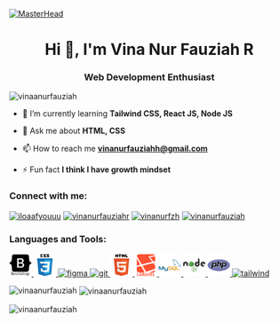 [![MasterHead](https://gifs.eco.br/wp-content/uploads/2022/06/gifs-de-anime-lofi-9.gif)](https://gifs.eco.br/wp-content/uploads/2022/06/gifs-de-anime-lofi-9.gif)
<h1 align="center">Hi 👋, I'm Vina Nur Fauziah R</h1>
<h3 align="center">Web Development Enthusiast</h3>
<!-- <p align="left">
  <img src="https://images-wixmp-ed30a86b8c4ca887773594c2.wixmp.com/f/70834e96-067e-42b9-8c26-8fe104d3fbaa/ddqfoeh-9331d13b-c37b-44ab-8281-d185a50e9b5e.gif?token=eyJ0eXAiOiJKV1QiLCJhbGciOiJIUzI1NiJ9.eyJzdWIiOiJ1cm46YXBwOjdlMGQxODg5ODIyNjQzNzNhNWYwZDQxNWVhMGQyNmUwIiwiaXNzIjoidXJuOmFwcDo3ZTBkMTg4OTgyMjY0MzczYTVmMGQ0MTVlYTBkMjZlMCIsIm9iaiI6W1t7InBhdGgiOiJcL2ZcLzcwODM0ZTk2LTA2N2UtNDJiOS04YzI2LThmZTEwNGQzZmJhYVwvZGRxZm9laC05MzMxZDEzYi1jMzdiLTQ0YWItODI4MS1kMTg1YTUwZTliNWUuZ2lmIn1dXSwiYXVkIjpbInVybjpzZXJ2aWNlOmZpbGUuZG93bmxvYWQiXX0.xAbPft5YAcLPOtEqmXjfBzxyKr0YREJgeO9WSnnQbeU" alt="Your alt text" width="400" align="right">
</p>
 -->
<p align="left"> <img src="https://komarev.com/ghpvc/?username=vinaanurfauziah&label=Profile%20views&color=0e75b6&style=flat" alt="vinaanurfauziah" /> </p>

- 🌱 I’m currently learning **Tailwind CSS, React JS, Node JS**

- 💬 Ask me about **HTML, CSS**

- 📫 How to reach me **vinanurfauziahh@gmail.com**

- ⚡ Fun fact **I think I have growth mindset**

<h3 align="left">Connect with me:</h3>
<p align="left">
<a href="https://twitter.com/iloaafyouuu" target="blank"><img align="center" src="https://raw.githubusercontent.com/rahuldkjain/github-profile-readme-generator/master/src/images/icons/Social/twitter.svg" alt="iloaafyouuu" height="30" width="40" /></a>
<a href="https://linkedin.com/in/vinanurfauziahr" target="blank"><img align="center" src="https://raw.githubusercontent.com/rahuldkjain/github-profile-readme-generator/master/src/images/icons/Social/linked-in-alt.svg" alt="vinanurfauziahr" height="30" width="40" /></a>
<a href="https://instagram.com/vinanurfzh" target="blank"><img align="center" src="https://raw.githubusercontent.com/rahuldkjain/github-profile-readme-generator/master/src/images/icons/Social/instagram.svg" alt="vinanurfzh" height="30" width="40" /></a>
<a href="https://dribbble.com/vinanurfauziah" target="blank"><img align="center" src="https://raw.githubusercontent.com/rahuldkjain/github-profile-readme-generator/master/src/images/icons/Social/dribbble.svg" alt="vinanurfauziah" height="30" width="40" /></a>
</p>

<h3 align="left">Languages and Tools:</h3>
<p align="left"> <a href="https://getbootstrap.com" target="_blank" rel="noreferrer"> <img src="https://raw.githubusercontent.com/devicons/devicon/master/icons/bootstrap/bootstrap-plain-wordmark.svg" alt="bootstrap" width="40" height="40"/> </a> <a href="https://www.w3schools.com/css/" target="_blank" rel="noreferrer"> <img src="https://raw.githubusercontent.com/devicons/devicon/master/icons/css3/css3-original-wordmark.svg" alt="css3" width="40" height="40"/> </a> <a href="https://www.figma.com/" target="_blank" rel="noreferrer"> <img src="https://www.vectorlogo.zone/logos/figma/figma-icon.svg" alt="figma" width="40" height="40"/> </a> <a href="https://git-scm.com/" target="_blank" rel="noreferrer"> <img src="https://www.vectorlogo.zone/logos/git-scm/git-scm-icon.svg" alt="git" width="40" height="40"/> </a> <a href="https://www.w3.org/html/" target="_blank" rel="noreferrer"> <img src="https://raw.githubusercontent.com/devicons/devicon/master/icons/html5/html5-original-wordmark.svg" alt="html5" width="40" height="40"/> </a> <a href="https://laravel.com/" target="_blank" rel="noreferrer"> <img src="https://raw.githubusercontent.com/devicons/devicon/master/icons/laravel/laravel-plain-wordmark.svg" alt="laravel" width="40" height="40"/> </a> <a href="https://www.mysql.com/" target="_blank" rel="noreferrer"> <img src="https://raw.githubusercontent.com/devicons/devicon/master/icons/mysql/mysql-original-wordmark.svg" alt="mysql" width="40" height="40"/> </a> <a href="https://nodejs.org" target="_blank" rel="noreferrer"> <img src="https://raw.githubusercontent.com/devicons/devicon/master/icons/nodejs/nodejs-original-wordmark.svg" alt="nodejs" width="40" height="40"/> </a> <a href="https://www.php.net" target="_blank" rel="noreferrer"> <img src="https://raw.githubusercontent.com/devicons/devicon/master/icons/php/php-original.svg" alt="php" width="40" height="40"/> </a> <a href="https://tailwindcss.com/" target="_blank" rel="noreferrer"> <img src="https://www.vectorlogo.zone/logos/tailwindcss/tailwindcss-icon.svg" alt="tailwind" width="40" height="40"/> </a> </p>

<p><img align="left" src="https://github-readme-stats.vercel.app/api/top-langs?username=vinaanurfauziah&show_icons=true&locale=en&layout=compact" alt="vinaanurfauziah" /></p>

<p>&nbsp;<img align="center" src="https://github-readme-stats.vercel.app/api?username=vinaanurfauziah&show_icons=true&locale=en" alt="vinaanurfauziah" /></p>

<p><img align="center" src="https://github-readme-streak-stats.herokuapp.com/?user=vinaanurfauziah&" alt="vinaanurfauziah" /></p>
